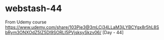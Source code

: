 # webstash-44
From Udemy course https://www.udemy.com/share/103Pje3@3mLCj34LLaM3jLYBCYgx8r5hL8SbRym3ONXOdZ5IZ5DI9SORLI5PVjsksySkzv06/ [Day - 44]
